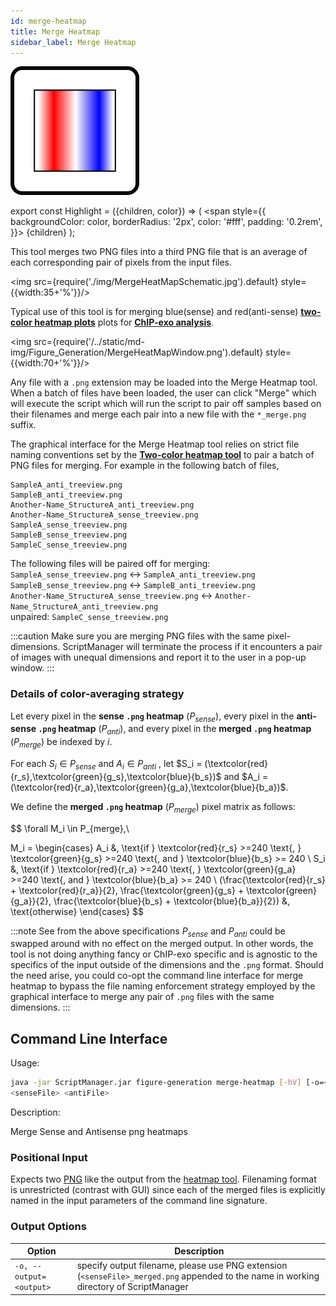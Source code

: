 ```yaml
---
id: merge-heatmap
title: Merge Heatmap
sidebar_label: Merge Heatmap
---
```


![Merge Heatmap](/../static/icons/Figure_Generation/MergeHeatmaps_square.svg)

export const Highlight = ({children, color}) => (
<span
style={{
      backgroundColor: color,
      borderRadius: '2px',
      color: '#fff',
      padding: '0.2rem',
    }}>
{children}
</span>
);

This tool merges two PNG files into a third PNG file that is an average of each corresponding pair of pixels from the input files.

<img src={require('./img/MergeHeatMapSchematic.jpg').default} style={{width:35+'%'}}/>

Typical use of this tool is for merging <Highlight color="blue">blue(sense)</Highlight> and <Highlight color="red">red(anti-sense)</Highlight> [**two-color heatmap plots**][heatmap] plots for [**ChIP-exo analysis**][chipexo-tutorial].

<img src={require('/../static/md-img/Figure_Generation/MergeHeatMapWindow.png').default} style={{width:70+'%'}}/>

Any file with a `.png` extension may be loaded into the Merge Heatmap tool. When a batch of files have been loaded, the user can click "Merge" which will execute the script which will run the script to pair off samples based on their filenames and merge each pair into a new file with the `*_merge.png` suffix.

The graphical interface for the Merge Heatmap tool relies on strict file naming conventions set by the [**Two-color heatmap tool**][heatmap] to pair a batch of PNG files for merging. For example in the following batch of files,

```
SampleA_anti_treeview.png
SampleB_anti_treeview.png
Another-Name_StructureA_anti_treeview.png
Another-Name_StructureA_sense_treeview.png
SampleA_sense_treeview.png
SampleB_sense_treeview.png
SampleC_sense_treeview.png
```

The following files will be paired off for merging:<br />
`SampleA_sense_treeview.png` &harr; `SampleA_anti_treeview.png`<br />
`SampleB_sense_treeview.png` &harr; `SampleB_anti_treeview.png`<br />
`Another-Name_StructureA_sense_treeview.png` &harr; `Another-Name_StructureA_anti_treeview.png`<br />
unpaired: `SampleC_sense_treeview.png`

:::caution
Make sure you are merging PNG files with the same pixel-dimensions. ScriptManager will terminate the process if it encounters a pair of images with unequal dimensions and report it to the user in a pop-up window.
:::

### Details of color-averaging strategy

Let every pixel in the **sense `.png` heatmap** ($P_{sense}$),
every pixel in the **anti-sense `.png` heatmap** ($P_{anti}$), and
every pixel in the **merged `.png` heatmap** ($P_{merge}$) be indexed by $i$.

For each $S_i \in P_{sense}$ and $A_i \in P_{anti}$
, let
$S_i = (\textcolor{red}{r_s},\textcolor{green}{g_s},\textcolor{blue}{b_s})$
and
$A_i = (\textcolor{red}{r_a},\textcolor{green}{g_a},\textcolor{blue}{b_a})$.

We define the **merged `.png` heatmap** ($P_{merge}$) pixel matrix as follows:

$$
\forall M_i \in P_{merge},\\

M_i =
\begin{cases}
A_i     &, \text{if } \textcolor{red}{r_s} >=240 \text{, } \textcolor{green}{g_s} >=240 \text{, and } \textcolor{blue}{b_s} >= 240
\\
S_i     &, \text{if } \textcolor{red}{r_a} >=240 \text{, } \textcolor{green}{g_a} >=240 \text{, and } \textcolor{blue}{b_a} >= 240
\\
(\frac{\textcolor{red}{r_s} + \textcolor{red}{r_a}}{2},
  \frac{\textcolor{green}{g_s} + \textcolor{green}{g_a}}{2},
  \frac{\textcolor{blue}{b_s} + \textcolor{blue}{b_a}}{2})     &, \text{otherwise}
\end{cases}
$$

:::note
See from the above specifications $P_{sense}$ and $P_{anti}$ could be swapped around with no effect on the merged output. In other words, the tool is not doing anything fancy or ChIP-exo specific and is agnostic to the specifics of the input outside of the dimensions and the `.png` format. Should the need arise, you could co-opt the command line interface for merge heatmap to bypass the file naming enforcement strategy employed by the graphical interface to merge any pair of `.png` files with the same dimensions.
:::

## Command Line Interface

Usage:

```bash
java -jar ScriptManager.jar figure-generation merge-heatmap [-hV] [-o=<output>]
<senseFile> <antiFile>
```

Description:

Merge Sense and Antisense png heatmaps

### Positional Input

Expects two [PNG][png-format] like the output from the [heatmap tool][heatmap]. Filenaming format is unrestricted (contrast with GUI) since each of the merged files is explicitly named in the input parameters of the command line signature.

### Output Options

| Option                  | Description                                                                                                                            |
| ----------------------- | -------------------------------------------------------------------------------------------------------------------------------------- |
| `-o, --output=<output>` | specify output filename, please use PNG extension (`<senseFile>_merged.png` appended to the name in working directory of ScriptManager |

[cdt-format]:/docs/Guides/References/file-formats#cdt
[png-format]:/docs/Guides/References/file-formats#png

[heatmap]:/docs/Tools/figure-generation/heatmap

[chipexo-tutorial]:/docs/Guides/Tutorials/chipexo-tutorial

